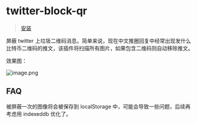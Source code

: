 # twitter-block-qr

> [安装](https://userjs.rxliuli.com/twitter-block-qr/index.user.js)

屏蔽 twitter 上垃圾二维码消息。简单来说，现在中文推圈回复中经常出现发什么比特币二维码的推文，该插件将扫描所有图片，如果包含二维码则自动移除推文。

效果图：

![image.png](https://s2.loli.net/2022/02/25/Cca46pBHdkDsL9v.png)

## FAQ

被屏蔽一次的图像将会被保存到 localStorage 中，可能会导致一些问题，后续再考虑用 indexeddb 优化了。
